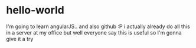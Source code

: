 # hello-world



I'm going to learn angularJS.. and also github :P i actually already do all this in a server at my office but well everyone say this is useful so I'm gonna give it a try
